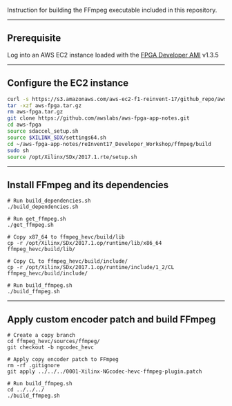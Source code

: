 Instruction for building the FFmpeg executable included in this repository.

--------------------------------------------------------------
Prerequisite
--------------------------------------------------------------
Log into an AWS EC2 instance loaded with the [FPGA Developer AMI](https://aws.amazon.com/marketplace/pp/B06VVYBLZZ) v1.3.5

--------------------------------------------------------------
Configure the EC2 instance
--------------------------------------------------------------
```sh
curl -s https://s3.amazonaws.com/aws-ec2-f1-reinvent-17/github_repo/aws-fpga.tar.gz -o aws-fpga.tar.gz
tar -xzf aws-fpga.tar.gz
rm aws-fpga.tar.gz
git clone https://github.com/awslabs/aws-fpga-app-notes.git
cd aws-fpga
source sdaccel_setup.sh
source $XILINX_SDX/settings64.sh
cd ~/aws-fpga-app-notes/reInvent17_Developer_Workshop/ffmpeg/build
sudo sh
source /opt/Xilinx/SDx/2017.1.rte/setup.sh
```
--------------------------------------------------------------
Install FFmpeg and its dependencies
--------------------------------------------------------------
```
# Run build_dependencies.sh
./build_dependencies.sh       

# Run get_ffmpeg.sh
./get_ffmpeg.sh

# Copy x87_64 to ffmpeg_hevc/build/lib
cp -r /opt/Xilinx/SDx/2017.1.op/runtime/lib/x86_64 ffmpeg_hevc/build/lib/

# Copy CL to ffmpeg_hevc/build/include/
cp -r /opt/Xilinx/SDx/2017.1.op/runtime/include/1_2/CL ffmpeg_hevc/build/include/

# Run build_ffmpeg.sh
./build_ffmpeg.sh
```

--------------------------------------------------------------
Apply custom encoder patch and build FFmpeg
--------------------------------------------------------------
```
# Create a copy branch
cd ffmpeg_hevc/sources/ffmpeg/
git checkout -b ngcodec_hevc

# Apply copy encoder patch to FFmpeg
rm -rf .gitignore
git apply ../../../0001-Xilinx-NGcodec-hevc-ffmpeg-plugin.patch

# Run build_ffmpeg.sh
cd ../../../
./build_ffmpeg.sh
```
